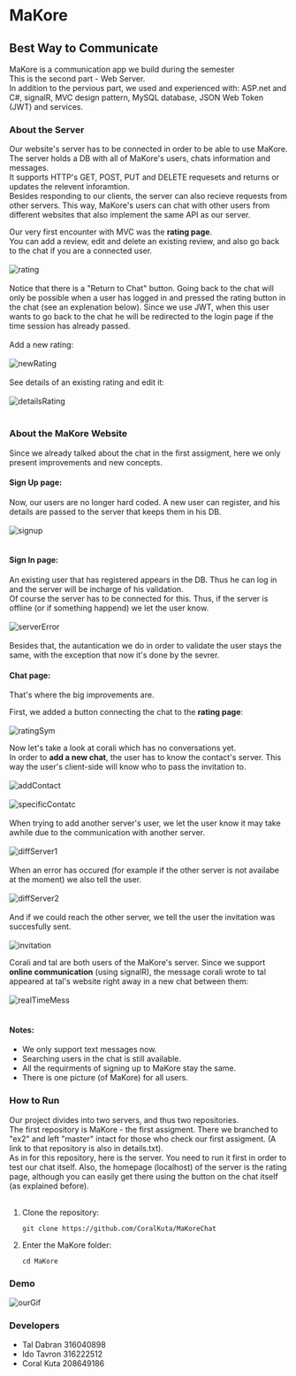 # MaKore
## Best Way to Communicate

MaKore is a communication app we build during the semester<br />
This is the second part - Web Server.<br />
In addition to the pervious part, we used and experienced with: ASP.net and C#, signalR, MVC design pattern, MySQL database, JSON Web Token (JWT) and services.<br />

### About the Server
Our website's server has to be connected in order to be able to use MaKore. <br />
The server holds a DB with all of MaKore's users, chats information and messages. <br />
It supports HTTP's GET, POST, PUT and DELETE requesets and returns or updates the relevent inforamtion. <br />
Besides responding to our clients, the server can also recieve requests from other servers. This way, MaKore's users can chat with other users from different websites that also implement the same API as our server. <br />

Our very first encounter with MVC was the **rating page**.<br />
You can add a review, edit and delete an existing review, and also go back to the chat if you are a connected user.<br />
<br />
![rating](https://user-images.githubusercontent.com/90967892/170185970-1db8c50a-02dc-4688-8955-4035c0910284.jpg)<br />
<br />
Notice that there is a "Return to Chat" button. Going back to the chat will only be possible when a user has logged in and pressed the rating button in the chat (see an explenation below). Since we use JWT, when this user wants to go back to the chat he will be redirected to the login page if the time session has already passed. <br />
<br />
Add a new rating:<br />
<br />
![newRating](https://user-images.githubusercontent.com/90967892/170186391-740d62fe-932f-4126-9329-5aaa7bf83de5.jpg)<br />
<br />
See details of an existing rating and edit it:<br />
<br />
![detailsRating](https://user-images.githubusercontent.com/90967892/170186403-5401c431-c7a3-4fc1-a7dd-810b706f19cd.jpg)<br />
<br />


### About the MaKore Website
Since we already talked about the chat in the first assigment, here we only present improvements and new concepts. <br />

#### Sign Up page:
Now, our users are no longer hard coded. A new user can register, and his details are passed to the server that keeps them in his DB. <br />
<br />
![signup](https://user-images.githubusercontent.com/90967892/164452688-3818a90f-e764-47b8-99f7-fed8fe7ff71c.jpg)<br />
<br />

#### Sign In page:
An existing user that has registered appears in the DB. Thus he can log in and the server will be incharge of his validation.<br />
Of course the server has to be connected for this. Thus, if the server is offline (or if something happend) we let the user know. <br />
<br />
![serverError](https://user-images.githubusercontent.com/90967892/170189297-47eb1116-86d3-479c-aea2-ce5e2307944d.jpg)<br />
<br />
Besides that, the autantication we do in order to validate the user stays the same, with the exception that now it's done by the sevrer.

#### Chat page:
That's where the big improvements are.<br />

First, we added a button connecting the chat to the **rating page**: <br />
<br />
![ratingSym](https://user-images.githubusercontent.com/90967892/170192840-7acf343a-757b-45cd-83f0-5b795979fdf3.jpg)
<br />

Now let's take a look at corali which has no conversations yet. <br />
In order to **add a new chat**, the user has to know the contact's server. This way the user's client-side will know who to pass the invitation to. <br />
<br />
![addContact](https://user-images.githubusercontent.com/90967892/170191209-5e036d7e-2529-4fdb-a9ae-74f5917235ef.jpg)<br />
<br />
![specificContatc](https://user-images.githubusercontent.com/90967892/170191745-657a90e1-00cd-4bbb-9441-19e633582783.jpg) <br />
<br />
When trying to add another server's user, we let the user know it may take awhile due to the communication with another server. <br />
 <br />
![diffServer1](https://user-images.githubusercontent.com/90967892/170193752-68d1d666-63b5-4aad-8990-ae9faa3d7147.jpg)<br />
<br />
When an error has occured (for example if the other server is not availabe at the moment) we also tell the user. <br />
 <br />
![diffServer2](https://user-images.githubusercontent.com/90967892/170193909-701c7510-eccc-4ec2-a7e8-0bde1287b0cd.jpg)<br />
<br />
And if we could reach the other server, we tell the user the invitation was succesfully sent. <br />
<br />
![invitation](https://user-images.githubusercontent.com/90967892/170194735-c13f4192-a427-4536-ad72-c0a8d731214e.jpg)<br />

Corali and tal are both users of the MaKore's server. Since we support **online communication** (using signalR), the message corali wrote to tal appeared at tal's website right away in a new chat between them:<br />
<br />
![realTimeMess](https://user-images.githubusercontent.com/90967892/170192114-3ea920d0-f990-42f2-a57b-d43186e7ac16.jpg) <br />
<br />


#### Notes:
- We only support text messages now.
- Searching users in the chat is still available.
- All the requirments of signing up to MaKore stay the same.
- There is one picture (of MaKore) for all users.

### How to Run
Our project divides into two servers, and thus two repositories. <br />
The first repository is MaKore - the first assigment. There we branched to "ex2" and left "master" intact for those who check our first assigment. (A link to that repository is also in details.txt). <br />
As in for this repository, here is the server. You need to run it first in order to test our chat itself. Also, the homepage (localhost) of the server is the rating page, although you can easily get there using the button on the chat itself (as explained before). <br />
<br />
1. Clone the repository:
    ```
    git clone https://github.com/CoralKuta/MaKoreChat
    ```
2. Enter the MaKore folder:
    ```
    cd MaKore
    ```

### Demo
![ourGif](https://user-images.githubusercontent.com/92373590/164725983-68a33597-394a-4502-9c54-5a60acf0fcfe.gif)

### Developers
- Tal Dabran 316040898
- Ido Tavron 316222512
- Coral Kuta 208649186

